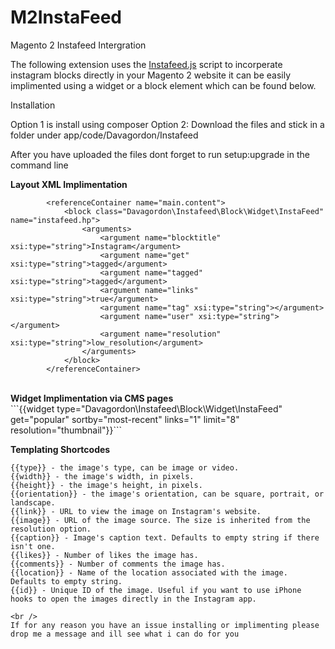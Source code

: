 # M2InstaFeed
Magento 2 Instafeed Intergration

The following extension uses the <a href="https://github.com/stevenschobert/instafeed.js">Instafeed.js</a> script to incorperate instagram blocks directly in your Magento 2 website it can be easily implimented using a widget or a block element which can be found below.

Installation

Option 1 is install using composer
Option 2: Download the files and stick in a folder under app/code/Davagordon/Instafeed

After you have uploaded the files dont forget to run setup:upgrade in the command line 


<strong>Layout XML Implimentation</strong><br />
```
        <referenceContainer name="main.content">
            <block class="Davagordon\Instafeed\Block\Widget\InstaFeed" name="instafeed.hp">
                <arguments>
                    <argument name="blocktitle" xsi:type="string">Instagram</argument>
                    <argument name="get" xsi:type="string">tagged</argument>
                    <argument name="tagged" xsi:type="string">tagged</argument>
                    <argument name="links" xsi:type="string">true</argument>
                    <argument name="tag" xsi:type="string"></argument>
                    <argument name="user" xsi:type="string"></argument>
                    <argument name="resolution" xsi:type="string">low_resolution</argument>
                </arguments>
            </block>
        </referenceContainer>
```
<br />
<strong>Widget Implimentation via CMS pages</strong><br />
```{{widget type="Davagordon\Instafeed\Block\Widget\InstaFeed" get="popular" sortby="most-recent" links="1" limit="8" resolution="thumbnail"}}```


<strong>Templating Shortcodes</strong><br />

    {{type}} - the image's type, can be image or video.
    {{width}} - the image's width, in pixels.
    {{height}} - the image's height, in pixels.
    {{orientation}} - the image's orientation, can be square, portrait, or landscape.
    {{link}} - URL to view the image on Instagram's website.
    {{image}} - URL of the image source. The size is inherited from the resolution option.
    {{caption}} - Image's caption text. Defaults to empty string if there isn't one.
    {{likes}} - Number of likes the image has.
    {{comments}} - Number of comments the image has.
    {{location}} - Name of the location associated with the image. Defaults to empty string.
    {{id}} - Unique ID of the image. Useful if you want to use iPhone hooks to open the images directly in the Instagram app.
    
    <br />
    If for any reason you have an issue installing or implimenting please drop me a message and ill see what i can do for you
